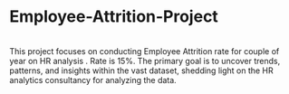 # Employee-Attrition-Project
<br>
This project focuses on conducting Employee Attrition rate for couple of year on HR analysis . Rate is 15%. The primary goal is to uncover trends, patterns, and insights within the vast dataset, shedding light on the HR analytics consultancy for analyzing the data.

